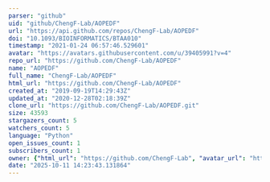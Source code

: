 ```yaml
---
parser: "github"
uid: "github/ChengF-Lab/AOPEDF"
url: "https://api.github.com/repos/ChengF-Lab/AOPEDF"
doi: "10.1093/BIOINFORMATICS/BTAA010"
timestamp: "2021-01-24 06:57:46.529601"
avatar: "https://avatars.githubusercontent.com/u/39405991?v=4"
repo_url: "https://github.com/ChengF-Lab/AOPEDF"
name: "AOPEDF"
full_name: "ChengF-Lab/AOPEDF"
html_url: "https://github.com/ChengF-Lab/AOPEDF"
created_at: "2019-09-19T14:29:43Z"
updated_at: "2020-12-28T02:18:39Z"
clone_url: "https://github.com/ChengF-Lab/AOPEDF.git"
size: 43593
stargazers_count: 5
watchers_count: 5
language: "Python"
open_issues_count: 1
subscribers_count: 1
owner: {"html_url": "https://github.com/ChengF-Lab", "avatar_url": "https://avatars.githubusercontent.com/u/39405991?v=4", "login": "ChengF-Lab", "type": "User"}
date: "2025-10-11 14:23:43.131864"
---
```

